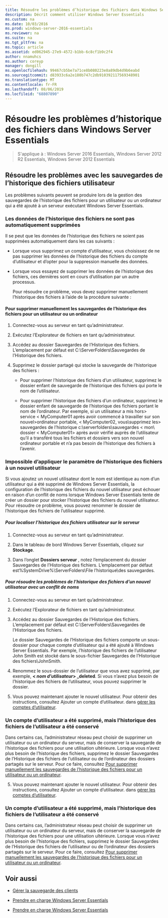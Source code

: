 ```yaml
---
title: Résoudre les problèmes d’historique des fichiers dans Windows Server Essentials
description: Décrit comment utiliser Windows Server Essentials
ms.custom: na
ms.date: 10/03/2016
ms.prod: windows-server-2016-essentials
ms.reviewer: na
ms.suite: na
ms.tgt_pltfrm: na
ms.topic: article
ms.assetid: ed062945-27e9-4572-b1bb-6c8cf1b9c2f4
author: nnamuhcs
ms.author: coreyp
manager: dongill
ms.openlocfilehash: 99467cb5be7a71ce8b080223e8a89db4d9b6eabd
ms.sourcegitcommit: d83933c6a2e180b747c2db910392117569348901
ms.translationtype: MT
ms.contentlocale: fr-FR
ms.lasthandoff: 08/06/2019
ms.locfileid: "68807890"
---
```

# <a name="troubleshoot-file-history-in-windows-server-essentials"></a>Résoudre les problèmes d’historique des fichiers dans Windows Server Essentials

>S'applique à : Windows Server 2016 Essentials, Windows Server 2012 R2 Essentials, Windows Server 2012 Essentials 
  
## <a name="troubleshoot-issues-with-user-file-history-backups"></a>Résoudre les problèmes avec les sauvegardes de l’historique des fichiers utilisateur  
 Les problèmes suivants peuvent se produire lors de la gestion des sauvegardes de l’historique des fichiers pour un utilisateur ou un ordinateur qui a été ajouté à un serveur exécutant Windows Server Essentials.  
  
### <a name="file-history-data-is-not-automatically-deleted"></a>Les données de l’historique des fichiers ne sont pas automatiquement supprimées  
 Il se peut que les données de l’historique des fichiers ne soient pas supprimées automatiquement dans les cas suivants :  
  
- Lorsque vous supprimez un compte d’utilisateur, vous choisissez de ne pas supprimer les données de l’historique des fichiers du compte d’utilisateur et d’opter pour la suppression manuelle des données.  
  
- Lorsque vous essayez de supprimer les données de l’historique des fichiers, ces dernières sont en cours d’utilisation par un autre processus.  
  
  Pour résoudre ce problème, vous devez supprimer manuellement l’historique des fichiers à l’aide de la procédure suivante :  
  
####  <a name="BKMK_manuallyDelete"></a>Pour supprimer manuellement les sauvegardes de l’historique des fichiers pour un utilisateur ou un ordinateur  
  
1.  Connectez-vous au serveur en tant qu’administrateur.  
  
2.  Exécutez l’Explorateur de fichiers en tant qu’administrateur.  
  
3.  Accédez au dossier Sauvegardes de l’Historique des fichiers. L’emplacement par défaut est C:\ServerFolders\Sauvegardes de l’Historique des fichiers.  
  
4.  Supprimez le dossier partagé qui stocke la sauvegarde de l’historique des fichiers :  
  
    -   Pour supprimer l’historique des fichiers d’un utilisateur, supprimez le dossier enfant de sauvegarde de l’historique des fichiers qui porte le nom de l’utilisateur.  
  
    -   Pour supprimer l’historique des fichiers d’un ordinateur, supprimez le dossier enfant de sauvegarde de l’historique des fichiers portant le nom de l’ordinateur. Par exemple, si un utilisateur a mis hors\> service < MyComputer01 après avoir commencé à travailler sur son nouvel\>ordinateur portable, < MyComputer02, vous\\supprimez les\> sauvegardes de l’historique c:\serverfolders\sauvegardes < mon\\ dossier < MyComputer01\> après avoir vérifié auprès de l’utilisateur qu’il a transféré tous les fichiers et dossiers vers son nouvel ordinateur portable et n’a pas besoin de l’historique des fichiers à l’avenir.  
  
### <a name="cannot-apply-file-history-setting-to-a-new-user"></a>Impossible d’appliquer le paramètre de l’historique des fichiers à un nouvel utilisateur  
 Si vous ajoutez un nouvel utilisateur dont le nom est identique au nom d’un utilisateur qui a été supprimé de Windows Server Essentials, la configuration de l’historique des fichiers du nouvel utilisateur peut échouer en raison d’un conflit de noms lorsque Windows Server Essentials tente de créer un dossier pour stocker l’historique des fichiers du nouvel utilisateur. Pour résoudre ce problème, vous pouvez renommer le dossier de l’historique des fichiers de l’utilisateur supprimé.  
  
##### <a name="to-locate-user-file-history-on-the-server"></a>Pour localiser l’historique des fichiers utilisateur sur le serveur  
  
1.  Connectez-vous au serveur en tant qu’administrateur.  
  
2.  Dans le tableau de bord Windows Server Essentials, cliquez sur **Stockage**.  
  
3.  Dans l’onglet **Dossiers serveur** , notez l’emplacement du dossier Sauvegardes de l’Historique des fichiers. L’emplacement par défaut est%SystemDrive%\ServerFolders\File l’historique\\des sauvegardes.  
  
##### <a name="to-resolve-file-history-issues-for-a-new-user-with-a-name-conflict"></a>Pour résoudre les problèmes de l’historique des fichiers d’un nouvel utilisateur avec un conflit de noms  
  
1.  Connectez-vous au serveur en tant qu’administrateur.  
  
2.  Exécutez l’Explorateur de fichiers en tant qu’administrateur.  
  
3.  Accédez au dossier Sauvegardes de l’Historique des fichiers. L’emplacement par défaut est C:\ServerFolders\Sauvegardes de l’Historique des fichiers.  
  
     Le dossier Sauvegardes de l’Historique des fichiers comporte un sous-dossier pour chaque compte d’utilisateur qui a été ajouté à Windows Server Essentials. Par exemple, l’historique des fichiers de l’utilisateur John Smith est stocké dans le sous-fichier Sauvegardes de l’Historique des fichiers\JohnSmith.  
  
4.  Renommez le sous-dossier de l’utilisateur que vous avez supprimé, par exemple,  **< *nom d’utilisateur*> _deleted**. Si vous n’avez plus besoin de l’historique des fichiers de l’utilisateur, vous pouvez supprimer le dossier.  
  

5.  Vous pouvez maintenant ajouter le nouvel utilisateur. Pour obtenir des instructions, consultez Ajouter un compte d’utilisateur. dans [gérer les comptes d’utilisateur](../manage/Manage-User-Accounts-in-Windows-Server-Essentials.md).  
  
### <a name="a-user-account-was-removed-but-the-users-file-history-remains"></a>Un compte d’utilisateur a été supprimé, mais l’historique des fichiers de l’utilisateur a été conservé  
 Dans certains cas, l’administrateur réseau peut choisir de supprimer un utilisateur ou un ordinateur du serveur, mais de conserver la sauvegarde de l’historique des fichiers pour une utilisation ultérieure. Lorsque vous n’avez plus besoin de l’historique des fichiers, supprimez le dossier Sauvegardes de l’Historique des fichiers de l’utilisateur ou de l’ordinateur des dossiers partagés sur le serveur. Pour ce faire, consultez [Pour supprimer manuellement les sauvegardes de l’historique des fichiers pour un utilisateur ou un ordinateur](Troubleshoot-File-History-in-Windows-Server-Essentials.md#BKMK_manuallyDelete).  

5. Vous pouvez maintenant ajouter le nouvel utilisateur. Pour obtenir des instructions, consultez Ajouter un compte d’utilisateur. dans [gérer les comptes d’utilisateur](../manage/Manage-User-Accounts-in-Windows-Server-Essentials.md).  
  
### <a name="a-user-account-was-removed-but-the-users-file-history-remains"></a>Un compte d’utilisateur a été supprimé, mais l’historique des fichiers de l’utilisateur a été conservé  
 Dans certains cas, l’administrateur réseau peut choisir de supprimer un utilisateur ou un ordinateur du serveur, mais de conserver la sauvegarde de l’historique des fichiers pour une utilisation ultérieure. Lorsque vous n’avez plus besoin de l’historique des fichiers, supprimez le dossier Sauvegardes de l’Historique des fichiers de l’utilisateur ou de l’ordinateur des dossiers partagés sur le serveur. Pour ce faire, consultez [Pour supprimer manuellement les sauvegardes de l’historique des fichiers pour un utilisateur ou un ordinateur](../support/Troubleshoot-File-History-in-Windows-Server-Essentials.md#BKMK_manuallyDelete).  

  
## <a name="see-also"></a>Voir aussi  
  
-   [Gérer la sauvegarde des clients](../manage/Manage-Client-Computer-Backup-in-Windows-Server-Essentials.md)  
  

-   [Prendre en charge Windows Server Essentials](Support-Windows-Server-Essentials.md)

-   [Prendre en charge Windows Server Essentials](../support/Support-Windows-Server-Essentials.md)

